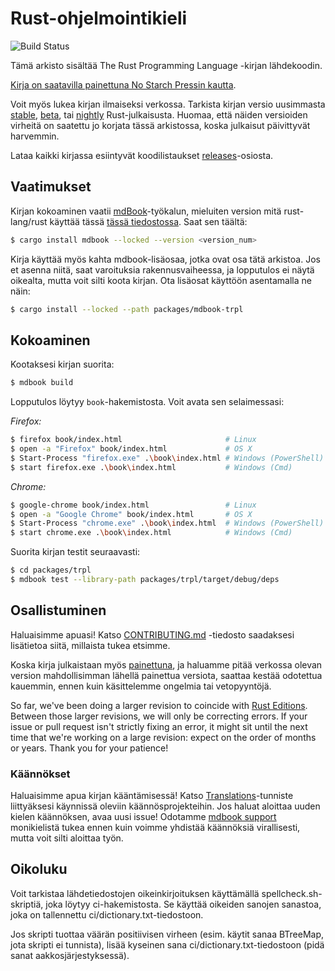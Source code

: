 # Rust-ohjelmointikieli

![Build Status](https://github.com/rust-lang/book/workflows/CI/badge.svg)

Tämä arkisto sisältää The Rust Programming Language -kirjan lähdekoodin.

[Kirja on saatavilla painettuna No Starch Pressin kautta][nostarch].

[nostarch]: https://nostarch.com/rust-programming-language-2nd-edition

Voit myös lukea kirjan ilmaiseksi verkossa. Tarkista kirjan versio uusimmasta [stable], [beta], tai [nightly] Rust-julkaisusta. Huomaa, että näiden versioiden virheitä on saatettu jo korjata tässä arkistossa, koska julkaisut päivittyvät harvemmin.


[stable]: https://doc.rust-lang.org/stable/book/
[beta]: https://doc.rust-lang.org/beta/book/
[nightly]: https://doc.rust-lang.org/nightly/book/

Lataa kaikki kirjassa esiintyvät koodilistaukset [releases]-osiosta.

[releases]: https://github.com/rust-lang/book/releases

## Vaatimukset

Kirjan kokoaminen vaatii [mdBook]-työkalun, mieluiten version mitä
rust-lang/rust käyttää tässä [tässä tiedostossa][rust-mdbook]. Saat sen täältä:

[mdBook]: https://github.com/rust-lang/mdBook
[rust-mdbook]: https://github.com/rust-lang/rust/blob/master/src/tools/rustbook/Cargo.toml

```bash
$ cargo install mdbook --locked --version <version_num>
```

Kirja käyttää myös kahta mdbook-lisäosaa, jotka ovat osa tätä arkistoa. Jos et asenna niitä, saat varoituksia rakennusvaiheessa, ja lopputulos ei näytä oikealta, mutta voit silti koota kirjan. Ota lisäosat käyttöön asentamalla ne näin:

```bash
$ cargo install --locked --path packages/mdbook-trpl
```

## Kokoaminen

Kootaksesi kirjan suorita:

```bash
$ mdbook build
```

Lopputulos löytyy `book`-hakemistosta. Voit avata sen selaimessasi:

_Firefox:_

```bash
$ firefox book/index.html                       # Linux
$ open -a "Firefox" book/index.html             # OS X
$ Start-Process "firefox.exe" .\book\index.html # Windows (PowerShell)
$ start firefox.exe .\book\index.html           # Windows (Cmd)
```

_Chrome:_

```bash
$ google-chrome book/index.html                 # Linux
$ open -a "Google Chrome" book/index.html       # OS X
$ Start-Process "chrome.exe" .\book\index.html  # Windows (PowerShell)
$ start chrome.exe .\book\index.html            # Windows (Cmd)
```

Suorita kirjan testit seuraavasti:

```bash
$ cd packages/trpl
$ mdbook test --library-path packages/trpl/target/debug/deps
```

## Osallistuminen

Haluaisimme apuasi! Katso [CONTRIBUTING.md][contrib] -tiedosto saadaksesi lisätietoa siitä, millaista tukea etsimme.

[contrib]: https://github.com/rust-lang/book/blob/main/CONTRIBUTING.md

Koska kirja julkaistaan myös [painettuna][nostarch], ja haluamme pitää verkossa olevan version mahdollisimman lähellä painettua versiota, saattaa kestää odotettua kauemmin, ennen kuin käsittelemme ongelmia tai vetopyyntöjä.

So far, we've been doing a larger revision to coincide with [Rust Editions](https://doc.rust-lang.org/edition-guide/). Between those larger
revisions, we will only be correcting errors. If your issue or pull request
isn't strictly fixing an error, it might sit until the next time that we're
working on a large revision: expect on the order of months or years. Thank you
for your patience!

### Käännökset

Haluaisimme apua kirjan kääntämisessä! Katso [Translations]-tunniste liittyäksesi käynnissä oleviin käännösprojekteihin. Jos haluat aloittaa uuden kielen käännöksen, avaa uusi issue! Odotamme [mdbook support] monikielistä tukea ennen kuin voimme yhdistää käännöksiä virallisesti, mutta voit silti aloittaa työn.

[Translations]: https://github.com/rust-lang/book/issues?q=is%3Aopen+is%3Aissue+label%3ATranslations
[mdbook support]: https://github.com/rust-lang/mdBook/issues/5

## Oikoluku

Voit tarkistaa lähdetiedostojen oikeinkirjoituksen käyttämällä spellcheck.sh-skriptiä, joka löytyy ci-hakemistosta. Se käyttää oikeiden sanojen sanastoa, joka on tallennettu ci/dictionary.txt-tiedostoon.

Jos skripti tuottaa väärän positiivisen virheen (esim. käytit sanaa BTreeMap, jota skripti ei tunnista), lisää kyseinen sana ci/dictionary.txt-tiedostoon (pidä sanat aakkosjärjestyksessä).
